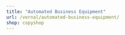 ```yaml
---
title: "Automated Business Equipment"
url: /vernal/automated-business-equipment/
shop: copyshop
---
```

